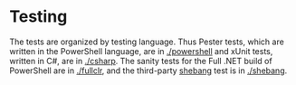 Testing
=======

The tests are organized by testing language. Thus Pester tests, which
are written in the PowerShell language, are in
[./powershell](./powershell) and xUnit tests, written in C#, are in
[./csharp](./csharp). The sanity tests for the Full .NET build of
PowerShell are in [./fullclr](./fullclr), and the third-party
[shebang][] test is in [./shebang](./shebang).

[shebang]: https://en.wikipedia.org/wiki/Shebang_(Unix)
